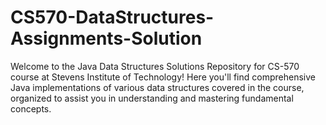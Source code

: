 # CS570-DataStructures-Assignments-Solution
Welcome to the Java Data Structures Solutions Repository for CS-570 course at Stevens Institute of Technology! Here you'll find comprehensive Java implementations of various data structures covered in the course, organized to assist you in understanding and mastering fundamental concepts.
